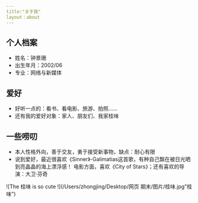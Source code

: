 ```yaml
---
title:"关于我"
layout：about
---
```


## 个人档案

- 姓名：钟景珊
- 出生年月：2002/06
- 专业：网络与新媒体

## 爱好
- 好听一点的：看书、看电影、旅游、拍照......
- 还有我的爱好对象：家人、朋友们、我家桂味

## 一些唠叨
- 本人性格外向，善于交友，勇于接受新事物，缺点：耐心有限
- 说到爱好，最近很喜欢《Sinner》-Galimatias这首歌，有种自己飘在被日光晒到亮晶晶的海上漂浮感！
  电影方面，喜欢《City of Stars》；还有喜欢的导演：大卫·芬奇

![The 桂味 is so cute !](/Users/zhongjing/Desktop/网页 期末/图片/桂味.jpg"桂味")